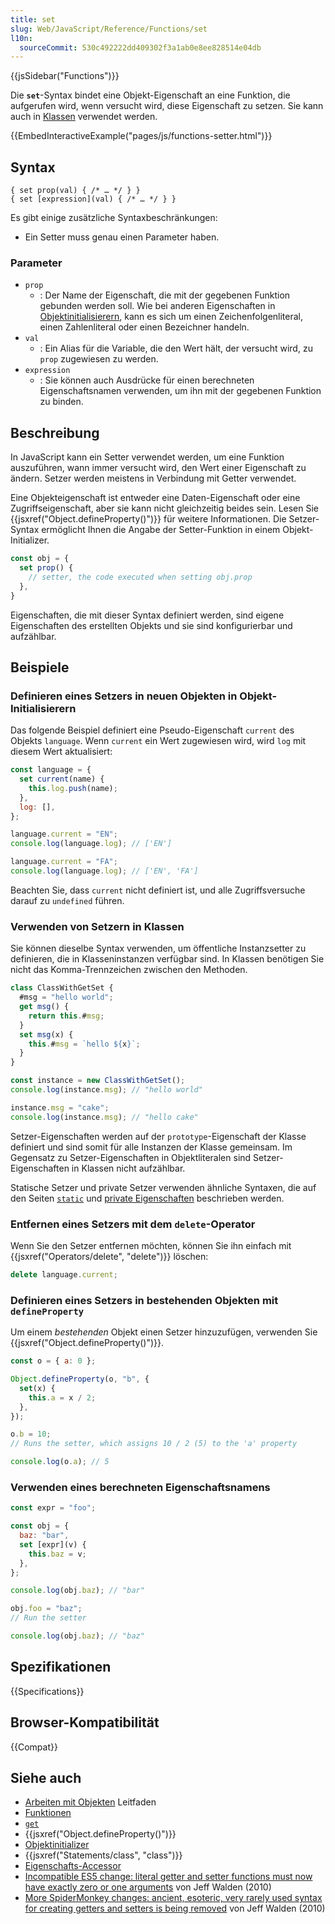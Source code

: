```yaml
---
title: set
slug: Web/JavaScript/Reference/Functions/set
l10n:
  sourceCommit: 530c492222dd409302f3a1ab0e8ee828514e04db
---
```


{{jsSidebar("Functions")}}

Die **`set`**-Syntax bindet eine Objekt-Eigenschaft an eine Funktion, die aufgerufen wird, wenn versucht wird, diese Eigenschaft zu setzen. Sie kann auch in [Klassen](/de/docs/Web/JavaScript/Reference/Classes) verwendet werden.

{{EmbedInteractiveExample("pages/js/functions-setter.html")}}

## Syntax

```js-nolint
{ set prop(val) { /* … */ } }
{ set [expression](val) { /* … */ } }
```

Es gibt einige zusätzliche Syntaxbeschränkungen:

- Ein Setter muss genau einen Parameter haben.

### Parameter

- `prop`
  - : Der Name der Eigenschaft, die mit der gegebenen Funktion gebunden werden soll. Wie bei anderen Eigenschaften in [Objektinitialisierern](/de/docs/Web/JavaScript/Reference/Operators/Object_initializer), kann es sich um einen Zeichenfolgenliteral, einen Zahlenliteral oder einen Bezeichner handeln.
- `val`
  - : Ein Alias für die Variable, die den Wert hält, der versucht wird, zu `prop` zugewiesen zu werden.
- `expression`
  - : Sie können auch Ausdrücke für einen berechneten Eigenschaftsnamen verwenden, um ihn mit der gegebenen Funktion zu binden.

## Beschreibung

In JavaScript kann ein Setter verwendet werden, um eine Funktion auszuführen, wann immer versucht wird, den Wert einer Eigenschaft zu ändern. Setzer werden meistens in Verbindung mit Getter verwendet.

Eine Objekteigenschaft ist entweder eine Daten-Eigenschaft oder eine Zugriffseigenschaft, aber sie kann nicht gleichzeitig beides sein. Lesen Sie {{jsxref("Object.defineProperty()")}} für weitere Informationen. Die Setzer-Syntax ermöglicht Ihnen die Angabe der Setter-Funktion in einem Objekt-Initializer.

```js
const obj = {
  set prop() {
    // setter, the code executed when setting obj.prop
  },
}
```

Eigenschaften, die mit dieser Syntax definiert werden, sind eigene Eigenschaften des erstellten Objekts und sie sind konfigurierbar und aufzählbar.

## Beispiele

### Definieren eines Setzers in neuen Objekten in Objekt-Initialisierern

Das folgende Beispiel definiert eine Pseudo-Eigenschaft `current` des Objekts `language`. Wenn `current` ein Wert zugewiesen wird, wird `log` mit diesem Wert aktualisiert:

```js
const language = {
  set current(name) {
    this.log.push(name);
  },
  log: [],
};

language.current = "EN";
console.log(language.log); // ['EN']

language.current = "FA";
console.log(language.log); // ['EN', 'FA']
```

Beachten Sie, dass `current` nicht definiert ist, und alle Zugriffsversuche darauf zu `undefined` führen.

### Verwenden von Setzern in Klassen

Sie können dieselbe Syntax verwenden, um öffentliche Instanzsetter zu definieren, die in Klasseninstanzen verfügbar sind. In Klassen benötigen Sie nicht das Komma-Trennzeichen zwischen den Methoden.

```js
class ClassWithGetSet {
  #msg = "hello world";
  get msg() {
    return this.#msg;
  }
  set msg(x) {
    this.#msg = `hello ${x}`;
  }
}

const instance = new ClassWithGetSet();
console.log(instance.msg); // "hello world"

instance.msg = "cake";
console.log(instance.msg); // "hello cake"
```

Setzer-Eigenschaften werden auf der `prototype`-Eigenschaft der Klasse definiert und sind somit für alle Instanzen der Klasse gemeinsam. Im Gegensatz zu Setzer-Eigenschaften in Objektliteralen sind Setzer-Eigenschaften in Klassen nicht aufzählbar.

Statische Setzer und private Setzer verwenden ähnliche Syntaxen, die auf den Seiten [`static`](/de/docs/Web/JavaScript/Reference/Classes/static) und [private Eigenschaften](/de/docs/Web/JavaScript/Reference/Classes/Private_properties) beschrieben werden.

### Entfernen eines Setzers mit dem `delete`-Operator

Wenn Sie den Setzer entfernen möchten, können Sie ihn einfach mit {{jsxref("Operators/delete", "delete")}} löschen:

```js
delete language.current;
```

### Definieren eines Setzers in bestehenden Objekten mit `defineProperty`

Um einem _bestehenden_ Objekt einen Setzer hinzuzufügen, verwenden Sie
{{jsxref("Object.defineProperty()")}}.

```js
const o = { a: 0 };

Object.defineProperty(o, "b", {
  set(x) {
    this.a = x / 2;
  },
});

o.b = 10;
// Runs the setter, which assigns 10 / 2 (5) to the 'a' property

console.log(o.a); // 5
```

### Verwenden eines berechneten Eigenschaftsnamens

```js
const expr = "foo";

const obj = {
  baz: "bar",
  set [expr](v) {
    this.baz = v;
  },
};

console.log(obj.baz); // "bar"

obj.foo = "baz";
// Run the setter

console.log(obj.baz); // "baz"
```

## Spezifikationen

{{Specifications}}

## Browser-Kompatibilität

{{Compat}}

## Siehe auch

- [Arbeiten mit Objekten](/de/docs/Web/JavaScript/Guide/Working_with_objects) Leitfaden
- [Funktionen](/de/docs/Web/JavaScript/Reference/Functions)
- [`get`](/de/docs/Web/JavaScript/Reference/Functions/get)
- {{jsxref("Object.defineProperty()")}}
- [Objektinitializer](/de/docs/Web/JavaScript/Reference/Operators/Object_initializer)
- {{jsxref("Statements/class", "class")}}
- [Eigenschafts-Accessor](/de/docs/Web/JavaScript/Reference/Operators/Property_accessors)
- [Incompatible ES5 change: literal getter and setter functions must now have exactly zero or one arguments](https://whereswalden.com/2010/08/22/incompatible-es5-change-literal-getter-and-setter-functions-must-now-have-exactly-zero-or-one-arguments/) von Jeff Walden (2010)
- [More SpiderMonkey changes: ancient, esoteric, very rarely used syntax for creating getters and setters is being removed](https://whereswalden.com/2010/04/16/more-spidermonkey-changes-ancient-esoteric-very-rarely-used-syntax-for-creating-getters-and-setters-is-being-removed/) von Jeff Walden (2010)
